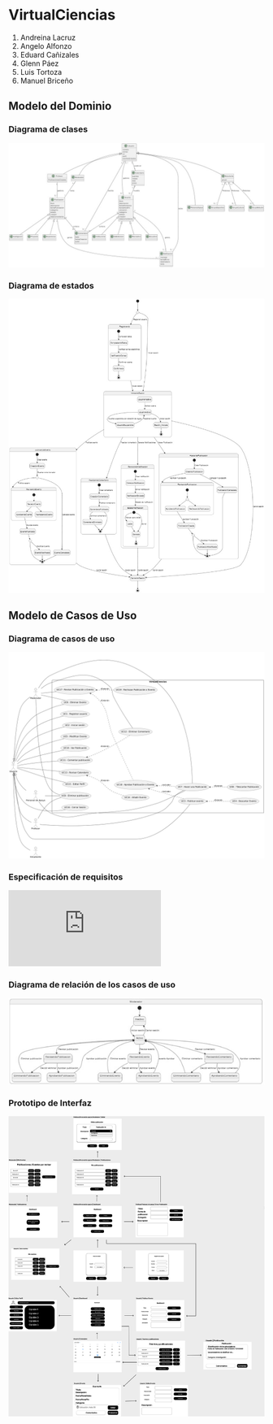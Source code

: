 # VirtualCiencias

1. Andreina Lacruz
2. Angelo Alfonzo
3. Eduard Cañizales
4. Glenn Páez
5. Luis Tortoza
6. Manuel Briceño

## Modelo del Dominio

### Diagrama de clases

![Diagrama de clases](https://github.com/Andreinalcm/Proyecto_de_inge_grupo4/blob/250c393e3611c2fde5518c48d699a0797d3a06d9/docs/scenariosView/ModeloDeDominio/diagrama_de_clases.jpg)

### Diagrama de estados

![Diagrama de estados](https://github.com/Andreinalcm/Proyecto_de_inge_grupo4/blob/250c393e3611c2fde5518c48d699a0797d3a06d9/docs/scenariosView/ModeloDeDominio/diagramaDeEstado.jpg)

## Modelo de Casos de Uso

### Diagrama de casos de uso

![Diagrama de casos de uso](https://github.com/Andreinalcm/Proyecto_de_inge_grupo4/blob/4def01a5c68bcc08acdbd3900856784e96c36145/docs/scenariosView/DisciplinaDeRequisitos/diagramaDeCasosDeUso.png)

### Especificación de requisitos

![Especificación de requisitos](https://github.com/Andreinalcm/Proyecto_de_inge_grupo4/blob/26eccfe3e74f8fd6f445a6967f7c10b883dcbf6b/docs/scenariosView/DisciplinaDeRequisitos/especificacionDeRequisitos.pdf)

### Diagrama de relación de los casos de uso

![Relacion moderador](https://github.com/Andreinalcm/Proyecto_de_inge_grupo4/blob/232cb432e64c4709d000a9bed92d00970ae84f64/docs/scenariosView/DisciplinaDeRequisitos/relacionModerador.jpg)

### Prototipo de Interfaz

![Prototipo de Interfaz](https://github.com/Andreinalcm/Proyecto_de_inge_grupo4/blob/4def01a5c68bcc08acdbd3900856784e96c36145/docs/scenariosView/DisciplinaDeRequisitos/Prototipo_de_interfaz.png)
